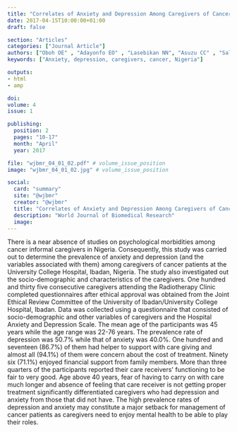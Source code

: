 ```yaml
---
title: "Correlates of Anxiety and Depression Among Caregivers of Cancer Patients at the Department of Radiotherapy University College Hospital (UCH) Ibadan Nigeria"
date: 2017-04-15T10:00:00+01:00
draft: false

section: "Articles"
categories: ["Journal Article"]
authors: ["Oboh OE" , "Adayonfo EO" , "Lasebikan NN", "Asuzu CC" , "Salako O"]
keywords: ["Anxiety, depression, caregivers, cancer, Nigeria"]

outputs: 
- html
- amp

doi:
volume: 4
issue: 1

publishing:
  position: 2
  pages: "10-17"
  month: "April"
  year: 2017

file: "wjbmr_04_01_02.pdf" # volume_issue_position
image: "wjbmr_04_01_02.jpg" # volume_issue_position

social:
  card: "summary"
  site: "@wjbmr"
  creator: "@wjbmr"
  title: "Correlates of Anxiety and Depression Among Caregivers of Cancer Patients at the Department of Radiotherapy University College Hospital Uch Ibadan Nigeria"
  description: "World Journal of Biomedical Research"
  image:
---
```

There is a near absence of studies on psychological morbidities among cancer informal caregivers in Nigeria.
Consequently, this study was carried out to determine the prevalence of anxiety and depression (and the
variables associated with them) among caregivers of cancer patients at the University College Hospital,
Ibadan, Nigeria. The study also investigated out the socio-demographic and characteristics of the caregivers.
One hundred and thirty five consecutive caregivers attending the Radiotherapy Clinic completed
questionnaires after ethical approval was obtained from the Joint Ethical Review Committee of the University
of Ibadan/University College Hospital, Ibadan. Data was collected using a questionnaire that consisted of
socio-demographic and other variables of caregivers and the Hospital Anxiety and Depression Scale. The
mean age of the participants was 45 years while the age range was 22-76 years. The prevalence rate of
depression was 50.7% while that of anxiety was 40.0%. One hundred and seventeen (86.7%) of them had
helper to support with care giving and almost all (94.1%) of them were concern about the cost of treatment.
Ninety six (71.1%) enjoyed financial support from family members. More than three quarters of the
participants reported their care receivers' functioning to be fair to very good. Age above 40 years, fear of
having to carry on with care much longer and absence of feeling that care receiver is not getting proper
treatment significantly differentiated caregivers who had depression and anxiety from those that did not have.
The high prevalence rates of depression and anxiety may constitute a major setback for management of cancer
patients as caregivers need to enjoy mental health to be able to play their roles. 
